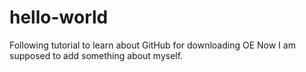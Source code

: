 # hello-world
Following tutorial to learn about GitHub for downloading OE 
Now I am supposed to add something about myself. 
